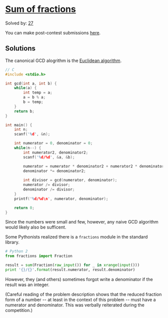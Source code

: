 # [Sum of fractions](http://www.spoj.com/BYU2015F/problems/SUMFRAC)

Solved by: [27](http://www.spoj.com/BYU2015F/ranks/SUMFRAC)

You can make post-contest submissions [here](http://www.spoj.com/problems/SUMFRAC).

## Solutions

The canonical GCD alogrithm is the [Euclidean algorithm](https://en.wikipedia.org/wiki/Euclidean_algorithm).

```C
// C
#include <stdio.h>

int gcd(int a, int b) {
	while(a) {
		int temp = a;
		a = b % a;
		b = temp;
	}
	return b;
}

int main() {
	int n;
	scanf('%d', &n);

	int numerator = 0, denominator = 0;
	while(n--) {
		int numerator2, denominator2;
		scanf('%d/%d', &a, &b);

		numerator = numerator * denominator2 + numerator2 * denominator;
		denominator *= denominator2;
		
		int divisor = gcd(numerator, denominator);
		numerator /= divisor;
		denominator /= divisor;
	}
	printf('%d/%d\n', numerator, denominator);

	return 0;
}
```

Since the numbers were small and few, however, any naive GCD algorithm would likely also be sufficent.

Some Pythonists realized there is a `fractions` module in the standard library.
```python
# Python 2
from fractions import Fraction

result = sum(Fraction(raw_input()) for _ in xrange(input()))
print '{}/{}'.format(result.numerator, result.denominator)
```

However, they (and others) sometimes forgot write a denominator if the result was an integer.

(Careful reading of the problem description shows that the reduced fraction form of a number -- at least in the context of this problem -- must have a numerator and denominator. This was verbally reiterated during the competition.)
